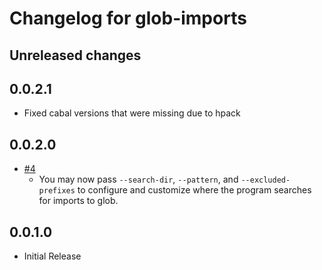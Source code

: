 # Changelog for glob-imports

## Unreleased changes

## 0.0.2.1

- Fixed cabal versions that were missing due to hpack

## 0.0.2.0

- [#4](https://github.com/parsonsmatt/glob-imports/pull/4)
    - You may now pass `--search-dir`, `--pattern`, and `--excluded-prefixes` to
      configure and customize where the program searches for imports to glob.

## 0.0.1.0

- Initial Release
